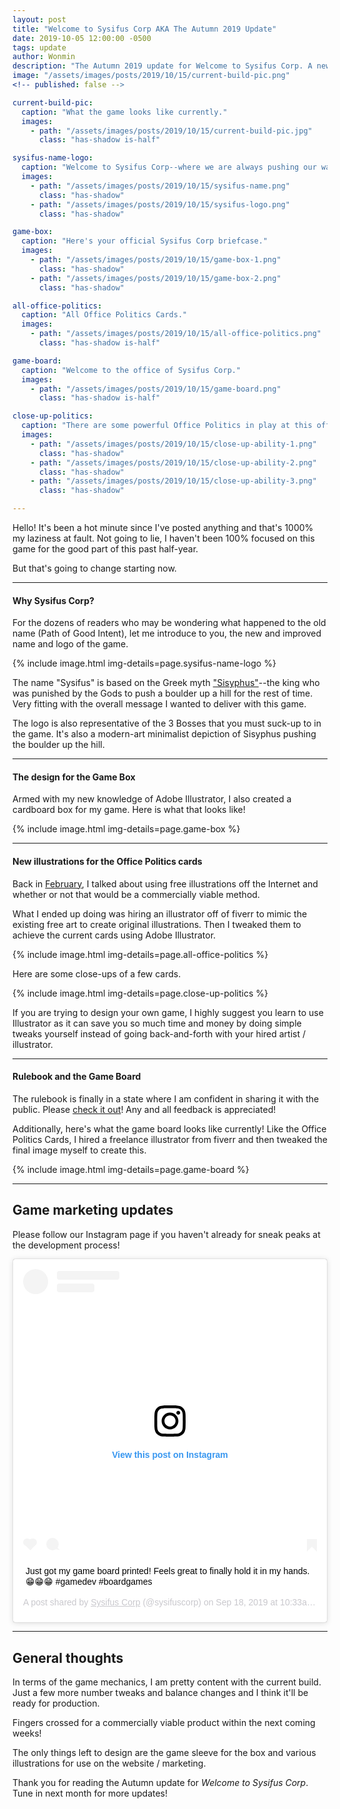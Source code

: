 ```yaml
---
layout: post
title: "Welcome to Sysifus Corp AKA The Autumn 2019 Update"
date: 2019-10-05 12:00:00 -0500
tags: update
author: Wonmin
description: "The Autumn 2019 update for Welcome to Sysifus Corp. A new name and beginnings of mass-production!"
image: "/assets/images/posts/2019/10/15/current-build-pic.png"
<!-- published: false -->

current-build-pic:
  caption: "What the game looks like currently."
  images:
    - path: "/assets/images/posts/2019/10/15/current-build-pic.jpg"
      class: "has-shadow is-half"

sysifus-name-logo:
  caption: "Welcome to Sysifus Corp--where we are always pushing our way to the top."
  images:
    - path: "/assets/images/posts/2019/10/15/sysifus-name.png"
      class: "has-shadow"
    - path: "/assets/images/posts/2019/10/15/sysifus-logo.png"
      class: "has-shadow"

game-box:
  caption: "Here's your official Sysifus Corp briefcase."
  images:
    - path: "/assets/images/posts/2019/10/15/game-box-1.png"
      class: "has-shadow"
    - path: "/assets/images/posts/2019/10/15/game-box-2.png"
      class: "has-shadow"

all-office-politics:
  caption: "All Office Politics Cards."
  images:
    - path: "/assets/images/posts/2019/10/15/all-office-politics.png"
      class: "has-shadow is-half"

game-board:
  caption: "Welcome to the office of Sysifus Corp."
  images:
    - path: "/assets/images/posts/2019/10/15/game-board.png"
      class: "has-shadow is-half"

close-up-politics:
  caption: "There are some powerful Office Politics in play at this office."
  images:
    - path: "/assets/images/posts/2019/10/15/close-up-ability-1.png"
      class: "has-shadow"
    - path: "/assets/images/posts/2019/10/15/close-up-ability-2.png"
      class: "has-shadow"
    - path: "/assets/images/posts/2019/10/15/close-up-ability-3.png"
      class: "has-shadow"

---
```


Hello! It's been a hot minute since I've posted anything and that's 1000% my laziness at fault. Not going to lie, I haven't been 100% focused on this game for the good part of this past half-year.

But that's going to change starting now.

---

#### Why Sysifus Corp?

For the dozens of readers who may be wondering what happened to the old name (Path of Good Intent), let me introduce to you, the new and improved name and logo of the game.

{% include image.html img-details=page.sysifus-name-logo %}

The name "Sysifus" is based on the Greek myth ["Sisyphus"](https://en.wikipedia.org/wiki/Sisyphus)--the king who was punished by the Gods to push a boulder up a hill for the rest of time. Very fitting with the overall message I wanted to deliver with this game.

The logo is also representative of the 3 Bosses that you must suck-up to in the game. It's also a modern-art minimalist depiction of Sisyphus pushing the boulder up the hill.

---

#### The design for the Game Box

Armed with my new knowledge of Adobe Illustrator, I also created a cardboard box for my game. Here is what that looks like!

{% include image.html img-details=page.game-box %}

---

#### New illustrations for the Office Politics cards

Back in [February](/2019/02/28/february-update.html), I talked about using free illustrations off the Internet and whether or not that would be a commercially viable method.

What I ended up doing was hiring an illustrator off of fiverr to mimic the existing free art to create original illustrations. Then I tweaked them to achieve the current cards using Adobe Illustrator.

{% include image.html img-details=page.all-office-politics %}

Here are some close-ups of a few cards.

{% include image.html img-details=page.close-up-politics %}

If you are trying to design your own game, I highly suggest you learn to use Illustrator as it can save you so much time and money by doing simple tweaks yourself instead of going back-and-forth with your hired artist / illustrator.

---

#### Rulebook and the Game Board

The rulebook is finally in a state where I am confident in sharing it with the public. Please [check it out](/rulebook)! Any and all feedback is appreciated!

Additionally, here's what the game board looks like currently! Like the Office Politics Cards, I hired a freelance illustrator from fiverr and then tweaked the final image myself to create this.

{% include image.html img-details=page.game-board %}

---

## Game marketing updates ##

Please follow our Instagram page if you haven't already for sneak peaks at the development process!

<blockquote class="instagram-media" data-instgrm-captioned data-instgrm-permalink="https://www.instagram.com/p/B2j6PsGhcOv/?utm_source=ig_embed&amp;utm_campaign=loading" data-instgrm-version="12" style=" background:#FFF; border:0; border-radius:3px; box-shadow:0 0 1px 0 rgba(0,0,0,0.5),0 1px 10px 0 rgba(0,0,0,0.15); margin: 1px; max-width:540px; min-width:326px; padding:0; width:99.375%; width:-webkit-calc(100% - 2px); width:calc(100% - 2px);"><div style="padding:16px;"> <a href="https://www.instagram.com/p/B2j6PsGhcOv/?utm_source=ig_embed&amp;utm_campaign=loading" style=" background:#FFFFFF; line-height:0; padding:0 0; text-align:center; text-decoration:none; width:100%;" target="_blank"> <div style=" display: flex; flex-direction: row; align-items: center;"> <div style="background-color: #F4F4F4; border-radius: 50%; flex-grow: 0; height: 40px; margin-right: 14px; width: 40px;"></div> <div style="display: flex; flex-direction: column; flex-grow: 1; justify-content: center;"> <div style=" background-color: #F4F4F4; border-radius: 4px; flex-grow: 0; height: 14px; margin-bottom: 6px; width: 100px;"></div> <div style=" background-color: #F4F4F4; border-radius: 4px; flex-grow: 0; height: 14px; width: 60px;"></div></div></div><div style="padding: 19% 0;"></div> <div style="display:block; height:50px; margin:0 auto 12px; width:50px;"><svg width="50px" height="50px" viewBox="0 0 60 60" version="1.1" xmlns="https://www.w3.org/2000/svg" xmlns:xlink="https://www.w3.org/1999/xlink"><g stroke="none" stroke-width="1" fill="none" fill-rule="evenodd"><g transform="translate(-511.000000, -20.000000)" fill="#000000"><g><path d="M556.869,30.41 C554.814,30.41 553.148,32.076 553.148,34.131 C553.148,36.186 554.814,37.852 556.869,37.852 C558.924,37.852 560.59,36.186 560.59,34.131 C560.59,32.076 558.924,30.41 556.869,30.41 M541,60.657 C535.114,60.657 530.342,55.887 530.342,50 C530.342,44.114 535.114,39.342 541,39.342 C546.887,39.342 551.658,44.114 551.658,50 C551.658,55.887 546.887,60.657 541,60.657 M541,33.886 C532.1,33.886 524.886,41.1 524.886,50 C524.886,58.899 532.1,66.113 541,66.113 C549.9,66.113 557.115,58.899 557.115,50 C557.115,41.1 549.9,33.886 541,33.886 M565.378,62.101 C565.244,65.022 564.756,66.606 564.346,67.663 C563.803,69.06 563.154,70.057 562.106,71.106 C561.058,72.155 560.06,72.803 558.662,73.347 C557.607,73.757 556.021,74.244 553.102,74.378 C549.944,74.521 548.997,74.552 541,74.552 C533.003,74.552 532.056,74.521 528.898,74.378 C525.979,74.244 524.393,73.757 523.338,73.347 C521.94,72.803 520.942,72.155 519.894,71.106 C518.846,70.057 518.197,69.06 517.654,67.663 C517.244,66.606 516.755,65.022 516.623,62.101 C516.479,58.943 516.448,57.996 516.448,50 C516.448,42.003 516.479,41.056 516.623,37.899 C516.755,34.978 517.244,33.391 517.654,32.338 C518.197,30.938 518.846,29.942 519.894,28.894 C520.942,27.846 521.94,27.196 523.338,26.654 C524.393,26.244 525.979,25.756 528.898,25.623 C532.057,25.479 533.004,25.448 541,25.448 C548.997,25.448 549.943,25.479 553.102,25.623 C556.021,25.756 557.607,26.244 558.662,26.654 C560.06,27.196 561.058,27.846 562.106,28.894 C563.154,29.942 563.803,30.938 564.346,32.338 C564.756,33.391 565.244,34.978 565.378,37.899 C565.522,41.056 565.552,42.003 565.552,50 C565.552,57.996 565.522,58.943 565.378,62.101 M570.82,37.631 C570.674,34.438 570.167,32.258 569.425,30.349 C568.659,28.377 567.633,26.702 565.965,25.035 C564.297,23.368 562.623,22.342 560.652,21.575 C558.743,20.834 556.562,20.326 553.369,20.18 C550.169,20.033 549.148,20 541,20 C532.853,20 531.831,20.033 528.631,20.18 C525.438,20.326 523.257,20.834 521.349,21.575 C519.376,22.342 517.703,23.368 516.035,25.035 C514.368,26.702 513.342,28.377 512.574,30.349 C511.834,32.258 511.326,34.438 511.181,37.631 C511.035,40.831 511,41.851 511,50 C511,58.147 511.035,59.17 511.181,62.369 C511.326,65.562 511.834,67.743 512.574,69.651 C513.342,71.625 514.368,73.296 516.035,74.965 C517.703,76.634 519.376,77.658 521.349,78.425 C523.257,79.167 525.438,79.673 528.631,79.82 C531.831,79.965 532.853,80.001 541,80.001 C549.148,80.001 550.169,79.965 553.369,79.82 C556.562,79.673 558.743,79.167 560.652,78.425 C562.623,77.658 564.297,76.634 565.965,74.965 C567.633,73.296 568.659,71.625 569.425,69.651 C570.167,67.743 570.674,65.562 570.82,62.369 C570.966,59.17 571,58.147 571,50 C571,41.851 570.966,40.831 570.82,37.631"></path></g></g></g></svg></div><div style="padding-top: 8px;"> <div style=" color:#3897f0; font-family:Arial,sans-serif; font-size:14px; font-style:normal; font-weight:550; line-height:18px;"> View this post on Instagram</div></div><div style="padding: 12.5% 0;"></div> <div style="display: flex; flex-direction: row; margin-bottom: 14px; align-items: center;"><div> <div style="background-color: #F4F4F4; border-radius: 50%; height: 12.5px; width: 12.5px; transform: translateX(0px) translateY(7px);"></div> <div style="background-color: #F4F4F4; height: 12.5px; transform: rotate(-45deg) translateX(3px) translateY(1px); width: 12.5px; flex-grow: 0; margin-right: 14px; margin-left: 2px;"></div> <div style="background-color: #F4F4F4; border-radius: 50%; height: 12.5px; width: 12.5px; transform: translateX(9px) translateY(-18px);"></div></div><div style="margin-left: 8px;"> <div style=" background-color: #F4F4F4; border-radius: 50%; flex-grow: 0; height: 20px; width: 20px;"></div> <div style=" width: 0; height: 0; border-top: 2px solid transparent; border-left: 6px solid #f4f4f4; border-bottom: 2px solid transparent; transform: translateX(16px) translateY(-4px) rotate(30deg)"></div></div><div style="margin-left: auto;"> <div style=" width: 0px; border-top: 8px solid #F4F4F4; border-right: 8px solid transparent; transform: translateY(16px);"></div> <div style=" background-color: #F4F4F4; flex-grow: 0; height: 12px; width: 16px; transform: translateY(-4px);"></div> <div style=" width: 0; height: 0; border-top: 8px solid #F4F4F4; border-left: 8px solid transparent; transform: translateY(-4px) translateX(8px);"></div></div></div></a> <p style=" margin:8px 0 0 0; padding:0 4px;"> <a href="https://www.instagram.com/p/B2j6PsGhcOv/?utm_source=ig_embed&amp;utm_campaign=loading" style=" color:#000; font-family:Arial,sans-serif; font-size:14px; font-style:normal; font-weight:normal; line-height:17px; text-decoration:none; word-wrap:break-word;" target="_blank">Just got my game board printed! Feels great to finally hold it in my hands. 😁😁😁 #gamedev #boardgames</a></p> <p style=" color:#c9c8cd; font-family:Arial,sans-serif; font-size:14px; line-height:17px; margin-bottom:0; margin-top:8px; overflow:hidden; padding:8px 0 7px; text-align:center; text-overflow:ellipsis; white-space:nowrap;">A post shared by <a href="https://www.instagram.com/sysifuscorp/?utm_source=ig_embed&amp;utm_campaign=loading" style=" color:#c9c8cd; font-family:Arial,sans-serif; font-size:14px; font-style:normal; font-weight:normal; line-height:17px;" target="_blank"> Sysifus Corp</a> (@sysifuscorp) on <time style=" font-family:Arial,sans-serif; font-size:14px; line-height:17px;" datetime="2019-09-18T17:33:54+00:00">Sep 18, 2019 at 10:33am PDT</time></p></div></blockquote> <script async src="//www.instagram.com/embed.js"></script>

---

## General thoughts ##

In terms of the game mechanics, I am pretty content with the current build. Just a few more number tweaks and balance changes and I think it'll be ready for production.

Fingers crossed for a commercially viable product within the next coming weeks!

The only things left to design are the game sleeve for the box and various illustrations for use on the website / marketing.

Thank you for reading the Autumn update for _Welcome to Sysifus Corp_. Tune in next month for more updates!
